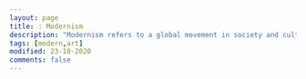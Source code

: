 ```yaml
---
layout: page
title: : Modernism
description: "Modernism refers to a global movement in society and culture that from the early decades of the twentieth century"
tags: [modern,art]
modified: 23-10-2020
comments: false
---
```



<link title="timeline-styles" rel="stylesheet" href="https://cdn.knightlab.com/libs/timeline3/latest/css/timeline.css">

<script src="https://cdn.knightlab.com/libs/timeline3/latest/js/timeline.js"></script>

<div id='timeline-embed' style="width: 100%; height: 600px"></div>

<script type="text/javascript">
var additionalOptions = {
              start_at_end: false,
							initial_zoom: 3,
							slide_padding_lr: 50,
              default_bg_color: {r:255, g:255, b:255},
              timenav_height: 100
            }
  timeline = new TL.Timeline('timeline-embed',
    'https://docs.google.com/spreadsheets/d/e/2PACX-1vTwLF6wnunaABGlVaSEXS_2atCLHddedTO6C8I3STmhIUtPW0wQdxH4sFHcrpr9tz7gOE-YkT7fcZyh/pubhtml',
            additionalOptions);
</script>
